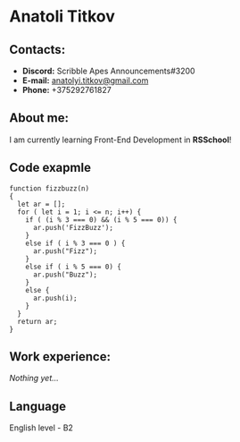 # Anatoli Titkov

## Contacts: ##
* **Discord:** Scribble Apes Аnnоuncements#3200
* **E-mail:** anatolyi.titkov@gmail.com
* **Phone:** +375292761827

## About me: ##
I am currently learning Front-End Development in __RSSchool__!
## Code exapmle ##
```
function fizzbuzz(n)
{
  let ar = [];
  for ( let i = 1; i <= n; i++) {
    if ( (i % 3 === 0) && (i % 5 === 0)) {
      ar.push('FizzBuzz');
    }
    else if ( i % 3 === 0 ) {
      ar.push("Fizz");
    }
    else if ( i % 5 === 0) {
      ar.push("Buzz");
    }
    else {
      ar.push(i);
    }
  }
  return ar;
}
```
## Work experience: ##

*Nothing yet...*

## Language ##

English level - B2